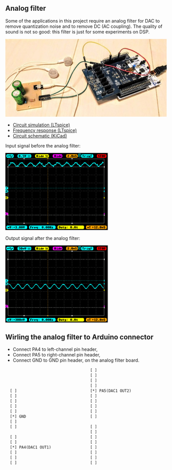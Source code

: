 ## Analog filter

Some of the applications in this project require an analog filter for DAC to remove quantization noise and to remove DC (AC coupling). The quality of sound is not so good: this filter is just for some experiments on DSP.

![](./analog_filter.jpg)

- [Circuit simulation (LTspice)](./ltspice)
- [Frequency response (LTspice)](./ltspice/LPF_HPF_for_DAC_and_earphone.pdf)
- [Circuit schematic (KiCad)](./kicad/dac2earphone.pdf)

Input signal before the analog filter:

![](./sine_wave_input.BMP)

Output signal after the analog filter:

![](./sine_wave_output.BMP)

## Wirling the analog filter to Arduino connector

- Connect PA4 to left-channel pin header,
- Connect PA5 to right-channel pin header,
- Connect GND to GND pin header,
on the analog filter board.

```
                                     [ ]
                                     [ ]
                                     [ ]
                                     [ ]
  [ ]                                [*] PA5(DAC1 OUT2)
  [ ]                                [ ]
  [ ]                                [ ]
  [ ]                                [ ]
  [ ]                                [ ]
  [*] GND                            [ ]
  [ ]
  [ ]                                [ ]
                                     [ ]
  [ ]                                [ ]
  [ ]                                [ ]
  [*] PA4(DAC1 OUT1)                 [ ]
  [ ]                                [ ]
  [ ]                                [ ]
  [ ]                                [ ]
  ```


